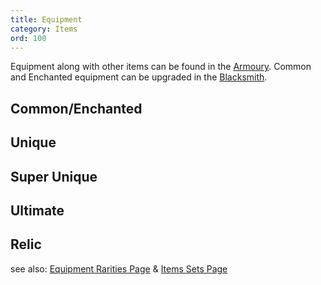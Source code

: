 ```yaml
---
title: Equipment
category: Items
ord: 100
---
```


Equipment along with other items can be found in the [Armoury](./hideout.md#armoury). 
Common and Enchanted equipment can be upgraded in the [Blacksmith](./hideout.md#blacksmith).
## Common/Enchanted
## Unique
## Super Unique
## Ultimate
## Relic
see also: [Equipment Rarities Page](./equipment_rarities.md) & [Items Sets Page](./item_sets.md)
